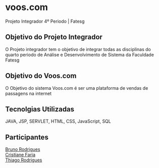 # voos.com
Projeto Integrador 4º Periodo | Fatesg

Objetivo do Projeto Integrador
----
O Projeto integrador tem o objetivo de integrar todas as disciplinas do 
quarto periodo de Análise e Desenvolvimento de Sistema da Faculdade Fatesg

Objetivo do Voos.com
---
O Objetivo do sistema Voos.com é ser uma plataforma de vendas de passagens na internet

Tecnolgias Utilizadas
---
JAVA, JSP, SERVLET, HTML, CSS, JavaScript, SQL

Participantes
---
<a href="https://github.com/Brunoroh" target="_BLANK">Bruno Rodrigues</a> <br/>
<a href="https://github.com/cristiianefaria" target="_BLANK">Cristiane Faria</a> <br/>
<a href="https://github.com/ThiagoRodriguesdeSantana" target="_BLANK">Thiago Rodrigues</a> <br/>

